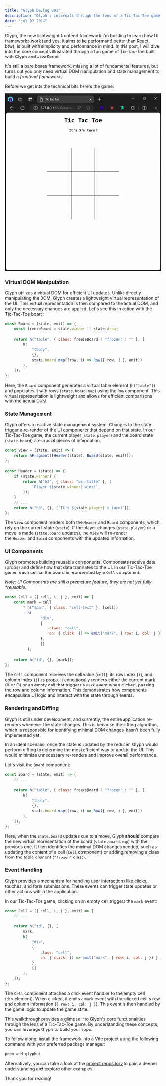 ```yaml
---
title: "Glyph Devlog 001"
description: "Glyph's internals through the lens of a Tic-Tac-Toe game"
date: "jul 07 2024"
---
```


Glyph, the new lightweight frontend framework I'm building to learn how UI frameworks work (and yes, it aims to be performant! better than React, btw), is built with simplicity and performance in mind. In this post, I will dive into the core concepts illustrated through a fun game of Tic-Tac-Toe built with Glyph and JavaScript

It's still a bare bones framework, missing a lot of fundamental features, but turns out you only need virtual DOM manipulation and state management to build a _frontend framework_.

Before we get into the technical bits here's the game:

![tic tac toe game built with glyph](./tic-tac-toe.gif)

### Virtual DOM Manipulation

Glyph utilizes a virtual DOM for efficient UI updates. Unlike directly manipulating the DOM, Glyph creates a lightweight virtual representation of the UI. This virtual representation is then compared to the actual DOM, and only the necessary changes are applied. Let's see this in action with the Tic-Tac-Toe board:

```js
const Board = (state, emit) => {
	const freezeBoard = state.winner || state.draw;

	return h("table", { class: freezeBoard ? "frozen" : "" }, [
		h(
			"tbody",
			{},
			state.board.map((row, i) => Row({ row, i }, emit))
		),
	]);
};
```

Here, the `Board` component generates a virtual table element (`h("table")`) and populates it with rows (`state.board.map`) using the `Row` component. This virtual representation is lightweight and allows for efficient comparisons with the actual DOM.

### State Management

Glyph offers a reactive state management system. Changes to the state trigger a re-render of the UI components that depend on that state. In our Tic-Tac-Toe game, the current player (`state.player`) and the board state (`state.board`) are crucial pieces of information.

```js
const View = (state, emit) => {
	return hFragment([Header(state), Board(state, emit)]);
};

const Header = (state) => {
	if (state.winner) {
		return h("h3", { class: "win-title" }, [
			`Player ${state.winner} wins!`,
		]);
	}
	// ...
	return h("h3", {}, [`It's ${state.player}'s turn!`]);
};
```

The `View` component renders both the `Header` and `Board` components, which rely on the current state (`state`). If the player changes (`state.player`) or a move is made (`state.board` updates), the `View` will re-render the `Header` and `Board` components with the updated information.

### UI Components

Glyph promotes building reusable components. Components receive data (props) and define how that data translates to the UI. In our Tic-Tac-Toe game, each cell on the board is represented by a `Cell` component.

_Note: UI Components are still a premature feature, they are not yet fully \*reusable_.

```js
const Cell = ({ cell, i, j }, emit) => {
	const mark = cell
		? h("span", { class: "cell-text" }, [cell])
		: h(
				"div",
				{
					class: "cell",
					on: { click: () => emit("mark", { row: i, col: j }) },
				},
				[]
		  );

	return h("td", {}, [mark]);
};
```

The `Cell` component receives the cell value (`cell`), its row index (`i`), and column index (`j`) as props. It conditionally renders either the current mark (X or O) or an empty cell that triggers a `mark` event when clicked, passing the row and column information. This demonstrates how components encapsulate UI logic and interact with the state through events.

### Rendering and Diffing

Glyph is still under development, and currently, the entire application re-renders whenever the state changes. This is because the diffing algorithm, which is responsible for identifying minimal DOM changes, hasn't been fully implemented yet.

In an ideal scenario, once the state is updated by the reducer, Glyph would perform diffing to determine the most efficient way to update the UI. This would minimize unnecessary re-renders and improve overall performance.

Let's visit the `Board` component:

```js
const Board = (state, emit) => {
	// ...

	return h("table", { class: freezeBoard ? "frozen" : "" }, [
		h(
			"tbody",
			{},
			state.board.map((row, i) => Row({ row, i }, emit))
		),
	]);
};
```

Here, when the `state.board` updates due to a move, Glyph **should** compare the new virtual representation of the board (`state.board.map`) with the previous one. It then identifies the minimal DOM changes needed, such as updating the content of a cell (`Cell` component) or adding/removing a class from the table element (`"frozen"` class).

### Event Handling

Glyph provides a mechanism for handling user interactions like clicks, touches, and form submissions. These events can trigger state updates or other actions within the application.

In our Tic-Tac-Toe game, clicking on an empty cell triggers the `mark` event:

```js
const Cell = ({ cell, i, j }, emit) => {
	// ...

	return h("td", {}, [
		mark,
		h(
			"div",
			{
				class: "cell",
				on: { click: () => emit("mark", { row: i, col: j }) },
			},
			[]
		),
	]);
};
```

The `Cell` component attaches a click event handler to the empty cell (`div` element). When clicked, it emits a `mark` event with the clicked cell's row and column information (`{ row: i, col: j }`). This event is then handled by the game logic to update the game state.

This walkthrough provides a glimpse into Glyph's core functionalities through the lens of a Tic-Tac-Toe game. By understanding these concepts, you can leverage Glyph to build your apps.

To follow along, install the framework into a Vite project using the following command with your preferred package manager:

```bash
pnpm add glyphui
```

Alternatively, you can take a look at the [project repository](https://github.com/x0bd/glyph-ui) to gain a deeper understanding and explore other examples.

Thank you for reading!
